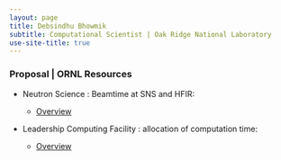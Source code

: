 ```yaml
---
layout: page
title: Debsindhu Bhowmik
subtitle: Computational Scientist | Oak Ridge National Laboratory  
use-site-title: true
---
```


### **Proposal | ORNL Resources**      


- Neutron Science : Beamtime at SNS and HFIR:     

  - [Overview](https://neutrons.ornl.gov/users/proposal-types)    
    
- Leadership Computing Facility : allocation of computation time:     

  - [Overview](https://www.olcf.ornl.gov/for-users/getting-started/)     


